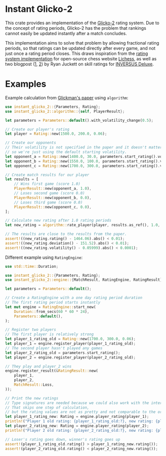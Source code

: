 # Instant Glicko-2

This crate provides an implementation of the [Glicko-2](https://www.glicko.net/glicko/glicko2.pdf) rating system.
Due to the concept of rating periods, Glicko-2 has the problem that rankings cannot easily be updated instantly after a match concludes.

This implementation aims to solve that problem by allowing fractional rating periods, so that ratings can be updated directly after every game, and not just once a rating period closes.
This draws inspiration from the [rating system implementation](https://github.com/lichess-org/lila/tree/master/modules/rating/src/main/java/glicko2) for open-source chess website [Lichess](https://lichess.org),
as well as two blogpost ([1](https://blog.hypersect.com/the-online-skill-ranking-of-inversus-deluxe/), [2](https://blog.hypersect.com/additional-thoughts-on-skill-ratings/)) by Ryan Juckett on skill ratings for [INVERSUS Deluxe](https://www.inversusgame.com/).

# Examples

Example calculation from [Glickman's paper](https://www.glicko.net/glicko/glicko2.pdf) using `algorithm`:

```rs
use instant_glicko_2::{Parameters, Rating};
use instant_glicko_2::algorithm::{self, PlayerResult};

let parameters = Parameters::default().with_volatility_change(0.5);

// Create our player's rating
let player = Rating::new(1500.0, 200.0, 0.06);

// Create our opponents
// Their volatility is not specified in the paper and it doesn't matter in the calculation,
// so we're just using the default starting volatility.
let opponent_a = Rating::new(1400.0, 30.0, parameters.start_rating().volatility());
let opponent_b = Rating::new(1550.0, 100.0, parameters.start_rating().volatility());
let opponent_c = Rating::new(1700.0, 300.0, parameters.start_rating().volatility());

// Create match results for our player
let results = [
    // Wins first game (score 1.0)
    PlayerResult::new(opponent_a, 1.0),
    // Loses second game (score 0.0)
    PlayerResult::new(opponent_b, 0.0),
    // Loses third game (score 0.0)
    PlayerResult::new(opponent_c, 0.0),
];

// Calculate new rating after 1.0 rating periods
let new_rating = algorithm::rate_player(player, results.as_ref(), 1.0, parameters);

// The results are close to the results from the paper.
assert!((new_rating.rating() - 1464.06).abs() < 0.01);
assert!((new_rating.deviation() - 151.52).abs() < 0.01);
assert!((new_rating.volatility() - 0.05999).abs() < 0.0001);
```

Different example using `RatingEngine`:

```rs
use std::time::Duration;

use instant_glicko_2::{Parameters, Rating};
use instant_glicko_2::engine::{MatchResult, RatingEngine, RatingResult};

let parameters = Parameters::default();

// Create a RatingEngine with a one day rating period duration
// The first rating period starts instantly
let mut engine = RatingEngine::start_new(
    Duration::from_secs(60 * 60 * 24),
    Parameters::default(),
);

// Register two players
// The first player is relatively strong
let player_1_rating_old = Rating::new(1700.0, 300.0, 0.06);
let player_1 = engine.register_player(player_1_rating_old);
// The second player hasn't played any games
let player_2_rating_old = parameters.start_rating();
let player_2 = engine.register_player(player_2_rating_old);

// They play and player_2 wins
engine.register_result(&RatingResult::new(
    player_1,
    player_2,
    MatchResult::Loss,
));

// Print the new ratings
// Type signatures are needed because we could also work with the internal ScaledRating
// That skips one step of calculation,
// but the rating values are not as pretty and not comparable to the original Glicko ratings
let player_1_rating_new: Rating = engine.player_rating(player_1);
println!("Player 1 old rating: {player_1_rating_old:?}, new rating: {player_1_rating_new:?}");
let player_2_rating_new: Rating = engine.player_rating(player_2);
println!("Player 2 old rating: {player_2_rating_old:?}, new rating: {player_2_rating_new:?}");

// Loser's rating goes down, winner's rating goes up
assert!(player_1_rating_old.rating() > player_1_rating_new.rating());
assert!(player_2_rating_old.rating() < player_2_rating_new.rating());
```